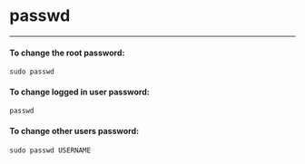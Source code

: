 # passwd
---------

#### To change the root password:

    sudo passwd
#### To change logged in user password:

    passwd
#### To change other users password:

    sudo passwd USERNAME
